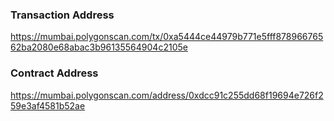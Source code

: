 ### Transaction Address
https://mumbai.polygonscan.com/tx/0xa5444ce44979b771e5fff87896676562ba2080e68abac3b96135564904c2105e

### Contract Address
https://mumbai.polygonscan.com/address/0xdcc91c255dd68f19694e726f259e3af4581b52ae